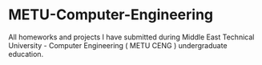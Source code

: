# METU-Computer-Engineering
All homeworks and projects I have submitted during Middle East Technical University - Computer Engineering ( METU CENG ) undergraduate education. 
